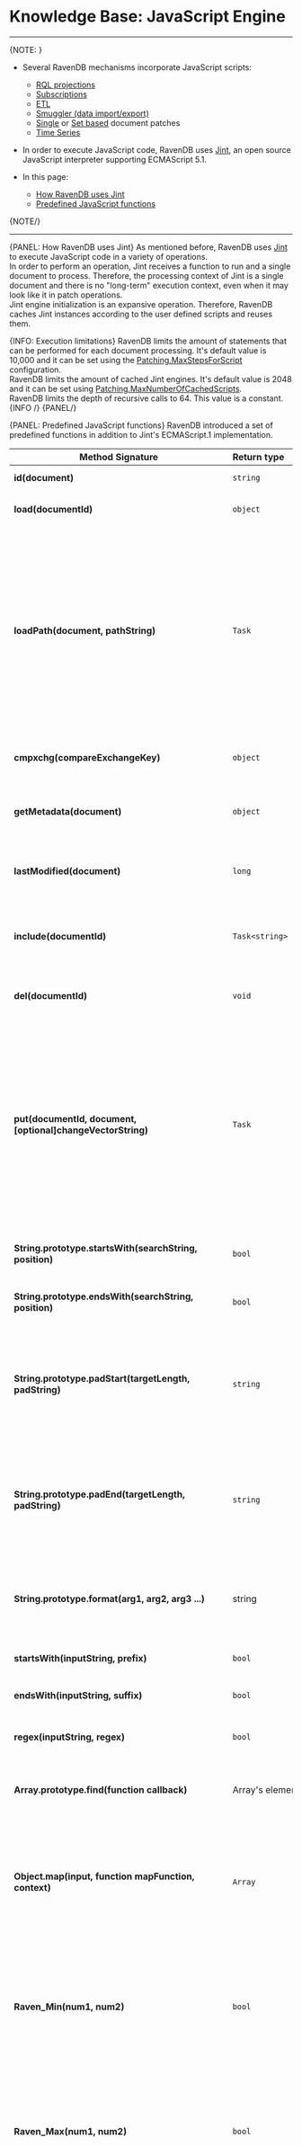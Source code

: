 # Knowledge Base: JavaScript Engine
---

{NOTE: }

* Several RavenDB mechanisms incorporate JavaScript scripts:  
   * [RQL projections](../../indexes/querying/projections)  
   * [Subscriptions](../../client-api/data-subscriptions/creation/examples#create-subscription-with-filtering-and-projection)  
   * [ETL](../../server/ongoing-tasks/etl/basics)  
   * [Smuggler (data import/export)](../../client-api/smuggler/what-is-smuggler#transformscript)  
   * [Single](../../client-api/operations/patching/single-document) or [Set based](../../client-api/operations/patching/set-based) document patches  
   * [Time Series](../../document-extensions/timeseries/client-api/javascript-support)  

* In order to execute JavaScript code, RavenDB uses [Jint](https://github.com/sebastienros/jint), an open source JavaScript interpreter supporting ECMAScript 5.1.  

* In this page:  
   * [How RavenDB uses Jint](../../server/kb/javascript-engine#how-ravendb-uses-jint)  
   * [Predefined JavaScript functions](../../server/kb/javascript-engine#predefined-javascript-functions)  


{NOTE/}

---

{PANEL: How RavenDB uses Jint}
As mentioned before, RavenDB uses [Jint](https://github.com/sebastienros/jint) to execute JavaScript code in a variety of operations.  
In order to perform an operation, Jint receives a function to run and a single document to process. Therefore, the processing context of Jint is a single document and there is no "long-term" execution context, even when it may look like it in patch operations.  
Jint engine initialization is an expansive operation. Therefore, RavenDB caches Jint instances according to the user defined scripts and reuses them.  


{INFO: Execution limitations}
RavenDB limits the amount of statements that can be performed for each document processing. It's default value is 10,000 and it can be set using the [Patching.MaxStepsForScript](../../server/configuration/patching-configuration#patching.maxstepsforscript) configuration.  
RavenDB limits the amount of cached Jint engines. It's default value is 2048 and it can be set using [Patching.MaxNumberOfCachedScripts](../../server/configuration/patching-configuration#patching.maxstepsforscript).  
RavenDB limits the depth of recursive calls to 64. This value is a constant.  
{INFO /}
{PANEL/}

{PANEL: Predefined JavaScript functions}
RavenDB introduced a set of predefined functions in addition to Jint's ECMAScript.1 implementation.

| Method Signature| Return type | Description                                                                                                                                                                                                                                                                                                                                                                                                                                                                                                                                              |
|--------|:---|----------------------------------------------------------------------------------------------------------------------------------------------------------------------------------------------------------------------------------------------------------------------------------------------------------------------------------------------------------------------------------------------------------------------------------------------------------------------------------------------------------------------------------------------------------| 
| **id(document)** | `string` | Returns document's ID.                                                                                                                                                                                                                                                                                                                                                                                                                                                                                                                                   |
| **load(documentId)** | `object` | Returns the document with the given ID.                                                                                                                                                                                                                                                                                                                                                                                                                                                                                                                  |
| **loadPath(document, pathString)** | `Task` | Returns the document(s) according to the IDs that can be found in the given `document`, in the path `pathString`. The `pathString` can be of a simple Foo.Bar form, in that case, a single document will be returned. It also be of the form Foo.Bars[].Buzz, in that case it will return an array of documents, answering the path.                                                                                                                                                                                                                     |
| **cmpxchg(compareExchangeKey)** | `object` | Returns stored  [Compare Exchange](../../client-api/operations/compare-exchange/overview) value for the received key.                                                                                                                                                                                                                                                                                                                                                                                                                                    |
| **getMetadata(document)** | `object` | Returns document's metadata, along with it's `ChangeVector`, `ID` and `LastModified`.                                                                                                                                                                                                                                                                                                                                                                                                                                                                    |
| **lastModified(document)** | `long` | Returns document's last modified metadata value as total miliseconds of UTC.                                                                                                                                                                                                                                                                                                                                                                                                                                                                             |
| **include(documentId)** | `Task<string>` | Used for [RQL queries](../../client-api/session/querying/what-is-rql) in order to include the document with the given ID with the results.                                                                                                                                                                                                                                                                                                                                                                                                              |
| **del(documentId)** | `void` | Used in patches, deletes the document with the given ID.                                                                                                                                                                                                                                                                                                                                                                                                                                                                                                 |
| **put(documentId, document, [optional]changeVectorString)** | `Task` | Used in patches, creates or updates a document with the given ID. In order to generate a new document ID it's possible to use "[collectionPrefix]/" [Server-Side ID](../../server/kb/document-identifier-generation#server-side-id) notation<sup>[[ex]](../../client-api/operations/patching/single-document#add-document)</sup>. <br/>This function can also be used to clone an existing document (Note: Attachments & counters will not be added to the clone)<sup>[[ex]](../../client-api/operations/patching/single-document#clone-document)</sup>. |
| **String.prototype.startsWith(searchString, position)** | `bool` | Returns true if at `position` the string starts with `searchString`.                                                                                                                                                                                                                                                                                                                                                                                                                                                                                     |
| **String.prototype.endsWith(searchString, position)** | `bool` | Returns true if at `position` the string end with `searchString`.                                                                                                                                                                                                                                                                                                                                                                                                                                                                                        |
| **String.prototype.padStart(targetLength, padString)** | `string` | Returns a new string that padded from it's start by the string `padString`(or white-space by default) until it reaches the length `targetlength`. The function will repeat `padString` if needed.                                                                                                                                                                                                                                                                                                                                                        |
| **String.prototype.padEnd(targetLength, padString)** | `string` | Returns a new string that padded from it's end by the string `padString`(or white-space by default), until it reaches the length `targetlength`. The function will repeat `padString` if needed.                                                                                                                                                                                                                                                                                                                                                         |
| **String.prototype.format(arg1, arg2, arg3 ...)** | string | Returns "formatted" string that replaces all occurrences of `{[number]}` with an argument in the `number`s place (using a zero based index).                                                                                                                                                                                                                                                                                                                                                                                                             |
| **startsWith(inputString, prefix)** | `bool` | Returns true if inputString`` starts with prefix``.                                                                                                                                                                                                                                                                                                                                                                                                                                                                                                      |
| **endsWith(inputString, suffix)** | `bool` | Returns true if `inputString` ends with `suffix`.                                                                                                                                                                                                                                                                                                                                                                                                                                                                                                        |
| **regex(inputString, regex)** | `bool` | Returns true if `inputString` matches `regex` regular expression.                                                                                                                                                                                                                                                                                                                                                                                                                                                                                        |
| **Array.prototype.find(function callback)** | Array's element | Returns the first array element for which the `callback` function returns `true`.                                                                                                                                                                                                                                                                                                                                                                                                                                                                        |
| **Object.map(input, function mapFunction, context)** | `Array` | Returns an array containing result of mapFunction process result of all `input`'s properties (items, if it's an array). The `mapFunction`'s signature is `function(itemValue, itemKey)`.                                                                                                                                                                                                                                                                                                                                                                 |
| **Raven_Min(num1, num2)** | `bool` | Find minimum out of num1 and num2. Parameters can be numbers or strings, but there is no raw number support (see `scalarToRawString` below). Strings will be parsed to double upon processing.                                                                                                                                                                                                                                                                                                                                                           |
| **Raven_Max(num1, num2)** | `bool` | Find maximum out of num1 and num2. Parameters can be numbers or strings, but there is no raw number support (see `scalarToRawString` below). Strings will be parsed to double upon processing.                                                                                                                                                                                                                                                                                                                                                           |
| **convertJsTimeToTimeSpanString(ticksNumber)** | `bool` | Returns human readable TimeSpan of the received `ticksNumber`.                                                                                                                                                                                                                                                                                                                                                                                                                                                                                           |
| **scalarToRawString(document, lambdaToField)** | Raw field value (`LazyStringValue` for strings, `LazyNumberValue` for floating point numbers). | Returns raw representation of a field. Useful when working with numbers that exceeds `double`'s numeric or accuracy range. See [Numbers in Jint](../../server/kb/numbers-in-ravendb). Also usefull for better memory consumption when projecting big string values. Note: returned value is immutable                                                                                                                                                                                                                                                    |
| **output(message)** or **console.log(message)** | `void` | Used for [single document patches](../../client-api/operations/patching/single-document) debug.                                                                                                                                                                                                                                                                                                                                                                                                                                                          |
| **incrementCounter(documentId, counterName, value)** | `void` | Increment the counter. If the chosen counter doesn't exists, it is implicitly created and its value is set to the <code>incrementCounter</code>'s <code>value</code>. A counter value can also be negative, so as the increment value<sup>[[ex]](../../client-api/operations/patching/single-document#increment-counter)</sup>.                                                                                                                                                                                                                          |
| **incrementCounter(document, counterName, value)** | `void` | Increment the counter. If the chosen counter doesn't exists, it is implicitly created and its value is set to the <code>incrementCounter</code>'s <code>value</code>. A counter value can also be negative, so as the increment value<sup>[[ex]](../../client-api/operations/patching/single-document#increment-counter)</sup>.                                                                                                                                                                                                                          |
| **deleteCounter(documentId, counterName)** | `void` | Delete the counter<sup>[[ex]](../../client-api/operations/patching/single-document#delete-counter)</sup>.                                                                                                                                                                                                                                                                                                                                                                                                                                                |
| **deleteCounter(document, counterName)** | `void` | Delete the counter<sup>[[ex]](../../client-api/operations/patching/single-document#delete-counter)</sup>.                                                                                                                                                                                                                                                                                                                                                                                                                                                |
| **counter(documentId, counterName)** | `long` | Get the counter value<sup>[[ex]](../../client-api/operations/patching/single-document#get-counter)</sup>.                                                                                                                                                                                                                                                                                                                                                                                                                                                |
| **counter(document, counterName)** | `long` | Get the counter value<sup>[[ex]](../../client-api/operations/patching/single-document#get-counter)</sup>.                                                                                                                                                                                                                                                                                                                                                                                                                                                |
| **counterRaw(documentId, counterName)** | `long` | Return a dictionary of counter value per database node (The overall value is a summary of all database node values).                                                                                                                                                                                                                                                                                                                                                                                                                                     |
| **counterRaw(document, counterName)** | `long` | Return a dictionary of counter value per database node (The overall value is a summary of all database node values).                                                                                                                                                                                                                                                                                                                                                                                                                                     |
{PANEL/}

## Related Articles

### Patching

- [How to Perform Single Document Patch Operations](../../client-api/operations/patching/single-document)
- [How to Perform Set Based Operations on Documents](../../client-api/operations/patching/set-based)

### Querying

- [Projections](../../indexes/querying/projections)

### Knowledge Base

- [Numbers in RavenDB](../../server/kb/numbers-in-ravendb)
